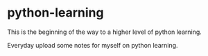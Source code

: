 # python-learning
This is the beginning of the way to a higher level of python learning.

Everyday upload some notes for myself on python learning.
